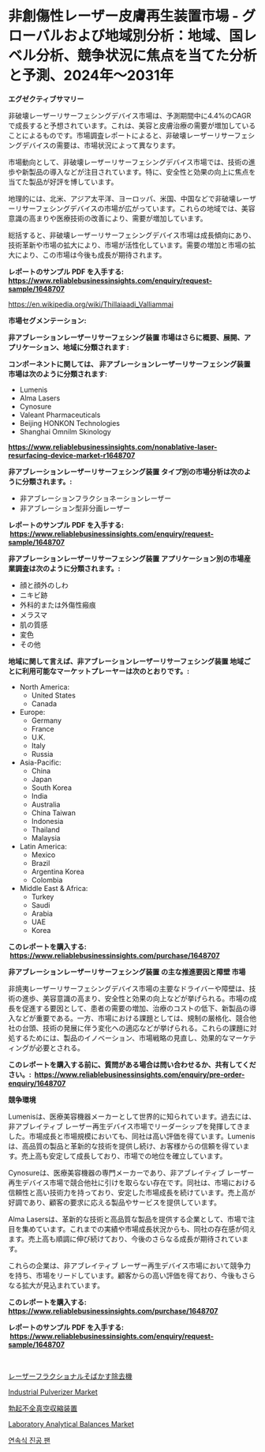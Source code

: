 <p><h1>非創傷性レーザー皮膚再生装置市場 - グローバルおよび地域別分析：地域、国レベル分析、競争状況に焦点を当てた分析と予測、2024年〜2031年</h1></p><p><strong>エグゼクティブサマリー</strong></p>
<p><p>非破壊レーザーリサーフェシングデバイス市場は、予測期間中に4.4%のCAGRで成長すると予想されています。これは、美容と皮膚治療の需要が増加していることによるものです。市場調査レポートによると、非破壊レーザーリサーフェシングデバイスの需要は、市場状況によって異なります。</p><p>市場動向として、非破壊レーザーリサーフェシングデバイス市場では、技術の進歩や新製品の導入などが注目されています。特に、安全性と効果の向上に焦点を当てた製品が好評を博しています。</p><p>地理的には、北米、アジア太平洋、ヨーロッパ、米国、中国などで非破壊レーザーリサーフェシングデバイスの市場が広がっています。これらの地域では、美容意識の高まりや医療技術の改善により、需要が増加しています。</p><p>総括すると、非破壊レーザーリサーフェシングデバイス市場は成長傾向にあり、技術革新や市場の拡大により、市場が活性化しています。需要の増加と市場の拡大により、この市場は今後も成長が期待されます。</p></p>
<p><strong>レポートのサンプル PDF を入手する: <a href="https://www.reliablebusinessinsights.com/enquiry/request-sample/1648707">https://www.reliablebusinessinsights.com/enquiry/request-sample/1648707</a></strong></p>
<p><a href="https://en.wikipedia.org/wiki/Thillaiaadi_Valliammai">https://en.wikipedia.org/wiki/Thillaiaadi_Valliammai</a></p>
<p><strong>市場セグメンテーション:</strong></p>
<p><strong> 非アブレーションレーザーリサーフェシング装置 市場はさらに概要、展開、アプリケーション、地域に分類されます :</strong></p>
<p><strong>コンポーネントに関しては、 非アブレーションレーザーリサーフェシング装置 市場は次のように分類されます: &nbsp;</strong></p>
<p><ul><li>Lumenis</li><li>Alma Lasers</li><li>Cynosure</li><li>Valeant Pharmaceuticals</li><li>Beijing HONKON Technologies</li><li>Shanghai Omnilm Skinology</li></ul></p>
<p><strong><a href="https://www.reliablebusinessinsights.com/nonablative-laser-resurfacing-device-market-r1648707">https://www.reliablebusinessinsights.com/nonablative-laser-resurfacing-device-market-r1648707</a></strong></p>
<p><strong> 非アブレーションレーザーリサーフェシング装置 タイプ別の市場分析は次のように分類されます。:</strong></p>
<p><ul><li>非アブレーションフラクショネーションレーザー</li><li>非アブレーション型非分画レーザー</li></ul></p>
<p><strong>レポートのサンプル PDF を入手する: &nbsp;<a href="https://www.reliablebusinessinsights.com/enquiry/request-sample/1648707">https://www.reliablebusinessinsights.com/enquiry/request-sample/1648707</a></strong></p>
<p><strong> 非アブレーションレーザーリサーフェシング装置 アプリケーション別の市場産業調査は次のように分類されます。:</strong></p>
<p><ul><li>顔と顔外のしわ</li><li>ニキビ跡</li><li>外科的または外傷性瘢痕</li><li>メラスマ</li><li>肌の質感</li><li>変色</li><li>その他</li></ul></p>
<p><strong>地域に関して言えば、非アブレーションレーザーリサーフェシング装置 地域ごとに利用可能なマーケットプレーヤーは次のとおりです。:</strong></p>
<p><ul>
    <li>
        North America:
        <ul>
            <li>United States</li>
            <li>Canada</li>
        </ul>
    </li>
    <li>
        Europe:
        <ul>
            <li>Germany</li>
            <li>France</li>
            <li>U.K.</li>
            <li>Italy</li>
            <li>Russia</li>
        </ul>
    </li>
    <li>
        Asia-Pacific:
        <ul>
            <li>China</li>
            <li>Japan</li>
            <li>South Korea</li>
            <li>India</li>
            <li>Australia</li>
            <li>China Taiwan</li>
            <li>Indonesia</li>
            <li>Thailand</li>
            <li>Malaysia</li>
        </ul>
    </li>
    <li>
        Latin America:
        <ul>
            <li>Mexico</li>
            <li>Brazil</li>
            <li>Argentina Korea</li>
            <li>Colombia</li>
        </ul>
    </li>
    <li>
        Middle East & Africa:
        <ul>
            <li>Turkey</li>
            <li>Saudi</li>
            <li>Arabia</li>
            <li>UAE</li>
            <li>Korea</li>
        </ul>
    </li>
    </ul></p>
<p><strong>このレポートを購入する: &nbsp;<a href="https://www.reliablebusinessinsights.com/purchase/1648707">https://www.reliablebusinessinsights.com/purchase/1648707</a></strong></p>
<p><strong>非アブレーションレーザーリサーフェシング装置 の主な推進要因と障壁 市場</strong></p>
<p><p>非焼夷レーザーリサーフェシングデバイス市場の主要なドライバーや障壁は、技術の進歩、美容意識の高まり、安全性と効果の向上などが挙げられる。市場の成長を促進する要因として、患者の需要の増加、治療のコストの低下、新製品の導入などが重要である。一方、市場における課題としては、規制の厳格化、競合他社の台頭、技術の発展に伴う変化への適応などが挙げられる。これらの課題に対処するためには、製品のイノベーション、市場戦略の見直し、効果的なマーケティングが必要とされる。</p></p>
<p><strong>このレポートを購入する前に、質問がある場合は問い合わせるか、共有してください。:&nbsp; <a href="https://www.reliablebusinessinsights.com/enquiry/pre-order-enquiry/1648707">https://www.reliablebusinessinsights.com/enquiry/pre-order-enquiry/1648707</a></strong></p>
<p><strong>競争環境</strong></p>
<p><p>Lumenisは、医療美容機器メーカーとして世界的に知られています。過去には、非アブレイティブ レーザー再生デバイス市場でリーダーシップを発揮してきました。市場成長と市場規模においても、同社は高い評価を得ています。Lumenisは、高品質の製品と革新的な技術を提供し続け、お客様からの信頼を得ています。売上高も安定して成長しており、市場での地位を確立しています。</p><p>Cynosureは、医療美容機器の専門メーカーであり、非アブレイティブ レーザー再生デバイス市場で競合他社に引けを取らない存在です。同社は、市場における信頼性と高い技術力を持っており、安定した市場成長を続けています。売上高が好調であり、顧客の要求に応える製品やサービスを提供しています。</p><p>Alma Lasersは、革新的な技術と高品質な製品を提供する企業として、市場で注目を集めています。これまでの実績や市場成長状況からも、同社の存在感が伺えます。売上高も順調に伸び続けており、今後のさらなる成長が期待されています。</p><p>これらの企業は、非アブレイティブ レーザー再生デバイス市場において競争力を持ち、市場をリードしています。顧客からの高い評価を得ており、今後もさらなる拡大が見込まれています。</p></p>
<p><strong>このレポートを購入する: &nbsp; <a href="https://www.reliablebusinessinsights.com/purchase/1648707">https://www.reliablebusinessinsights.com/purchase/1648707</a></strong></p>
<p><strong>レポートのサンプル PDF を入手する: &nbsp;<a href="https://www.reliablebusinessinsights.com/enquiry/request-sample/1648707">https://www.reliablebusinessinsights.com/enquiry/request-sample/1648707</a></strong><strong></strong></p>
<p>&nbsp;</p>
<p><p><a href="https://github.com/MosesSpinka1914/Market-Research-Report-List-2/blob/main/9622164157372.md">レーザーフラクショナルそばかす除去機</a></p><p><a href="https://github.com/EbonyHane1955/Market-Research-Report-List-1/blob/main/industrial-pulverizer-market.md">Industrial Pulverizer Market</a></p><p><a href="https://github.com/RudyBoyer2017/Market-Research-Report-List-2/blob/main/3933972157373.md">勃起不全真空収縮装置</a></p><p><a href="https://github.com/NaomieConner2023/Market-Research-Report-List-1/blob/main/laboratory-analytical-balances-market.md">Laboratory Analytical Balances Market</a></p><p><a href="https://github.com/LuckeyCorbin/Market-Research-Report-List-1/blob/main/9748991168716.md">연속식 진공 팬</a></p></p>